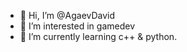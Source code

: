 - 👋 Hi, I’m @AgaevDavid
- 👀 I’m interested in gamedev
- 🌱 I’m currently learning c++ & python.


<!---
AgaevDavid/AgaevDavid is a ✨ special ✨ repository because its `README.md` (this file) appears on your GitHub profile.
You can click the Preview link to take a look at your changes.
--->
